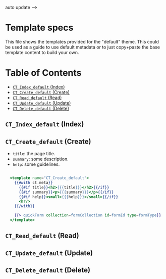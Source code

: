 auto update -->

# Template specs

This file shows the templates provided for the "default" theme. This could be
used as a guide to use default metadata or to just copy+paste the base template
content to build your own.

# Table of Contents

<!-- START doctoc generated TOC please keep comment here to allow auto update -->
<!-- DON'T EDIT THIS SECTION, INSTEAD RE-RUN doctoc TO UPDATE -->


- [``CT_Index_default`` (Index)](#ct_index_default-index)
- [``CT_Create_default`` (Create)](#ct_create_default-create)
- [``CT_Read_default`` (Read)](#ct_read_default-read)
- [``CT_Update_default`` (Update)](#ct_update_default-update)
- [``CT_Delete_default`` (Delete)](#ct_delete_default-delete)

<!-- END doctoc generated TOC please keep comment here to allow auto update -->

## ``CT_Index_default`` (Index)

## ``CT_Create_default`` (Create)

- ``title``: the page title.
- ``summary``: some description.
- ``help``: some guidelines.

```handlebars

  <template name="CT_Create_default">
    {{#with ct.meta}}
      {{#if title}}<h2>{{{title}}}</h2>{{/if}}
      {{#if summary}}<p>{{{summary}}}</p>{{/if}}
      {{#if help}}<small>{{{help}}}</small>{{/if}}
      <hr/>
    {{/with}}

    {{> quickForm collection=formCollection id=formId type=formType}}
  </template>

```

## ``CT_Read_default`` (Read)

## ``CT_Update_default`` (Update)

## ``CT_Delete_default`` (Delete)
